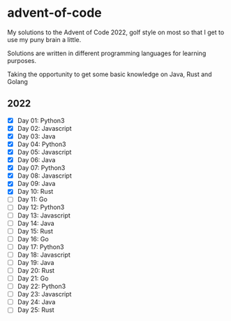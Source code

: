 # advent-of-code

My solutions to the Advent of Code 2022, golf style on most so that I get to use my puny brain a little.

Solutions are written in different programming languages for learning purposes.

Taking the opportunity to get some basic knowledge on Java, Rust and Golang

## 2022

- [x] Day 01: Python3
- [x] Day 02: Javascript
- [x] Day 03: Java
- [x] Day 04: Python3
- [x] Day 05: Javascript
- [x] Day 06: Java
- [x] Day 07: Python3
- [x] Day 08: Javascript
- [x] Day 09: Java
- [x] Day 10: Rust
- [ ] Day 11: Go
- [ ] Day 12: Python3
- [ ] Day 13: Javascript
- [ ] Day 14: Java
- [ ] Day 15: Rust
- [ ] Day 16: Go
- [ ] Day 17: Python3
- [ ] Day 18: Javascript
- [ ] Day 19: Java
- [ ] Day 20: Rust
- [ ] Day 21: Go
- [ ] Day 22: Python3
- [ ] Day 23: Javascript
- [ ] Day 24: Java
- [ ] Day 25: Rust
